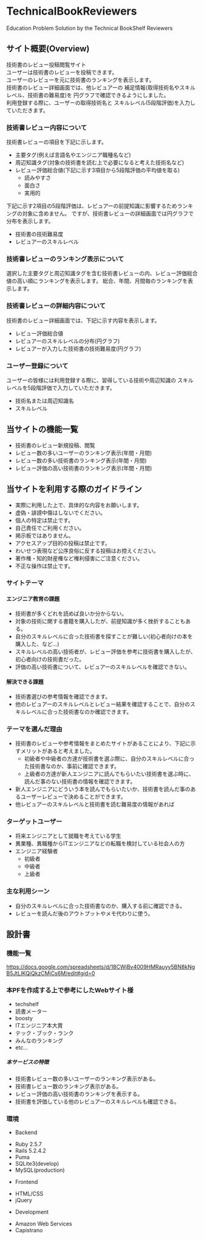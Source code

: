 # TechnicalBookReviewers
Education Problem Solution by the Technical BookShelf Reviewers

## サイト概要(Overview)
技術書のレビュー投稿閲覧サイト  
ユーザーは技術書のレビューを投稿できます。  
ユーザーのレビューを元に技術書のランキングを表示します。  
技術書のレビュー詳細画面では、他レビュアーの
補足情報(取得技術名やスキルレベル、技術書の難易度)を
円グラフで確認できるようにしました。  
利用登録する際に、ユーザーの取得技術名と
スキルレベル(5段階評価)を入力していただきます。

### 技術書レビュー内容について
技術書レビューの項目を下記に示します。
* 主要タグ(例えば言語名やエンジニア職種名など)
* 周辺知識タグ(対象の技術書を読む上で必要になると考えた技術名など)
* レビュー評価総合値(下記に示す3項目から5段階評価の平均値を取る)
  * 読みやすさ
  * 面白さ
  * 実用的

下記に示す2項目の5段階評価は、レビュアーの前提知識に影響するためランキングの対象に含めません。
ですが、技術書レビューの詳細画面では円グラフで分布を表示します。
* 技術書の技術難易度
* レビュアーのスキルレベル

### 技術書レビューのランキング表示について
選択した主要タグと周辺知識タグを含む技術書レビューの内、レビュー評価総合値の高い順にランキングを表示します。
総合、年間、月間毎のランキングを表示します。

### 技術書レビューの詳細内容について
技術書のレビュー詳細画面では、下記に示す内容を表示します。
* レビュー評価総合値
* レビュアーのスキルレベルの分布(円グラフ)
* レビュアーが入力した技術書の技術難易度(円グラフ)

### ユーザー登録について
ユーザーの皆様には利用登録する際に、習得している技術や周辺知識の
スキルレベルを5段階評価で入力していただきます。
* 技術名または周辺知識名
* スキルレベル

## 当サイトの機能一覧
* 技術書のレビュー新規投稿、閲覧
* レビュー数の多いユーザーのランキング表示(年間・月間)
* レビュー数の多い技術書のランキング表示(年間・月間)
* レビュー評価の高い技術書のランキング表示(年間・月間)

## 当サイトを利用する際のガイドライン
* 実際に利用した上で、具体的な内容をお願いします。
* 虚偽・誹謗中傷はしないでください。
* 個人の特定は禁止です。
* 自己責任でご利用ください。
* 掲示板ではありません。
* アクセスアップ目的の投稿は禁止です。
* わいせつ表現など公序良俗に反する投稿はお控えください。
* 著作権・知的財産権など権利侵害にご注意ください。
* 不正な操作は禁止です。

### サイトテーマ
#### エンジニア教育の課題
* 技術書が多くどれを読めば良いか分からない。
* 対象の技術に関する書籍を購入したが、前提知識が多く挫折することもある。
* 自分のスキルレベルに合った技術書を探すことが難しい(初心者向けの本を購入した、など...)
* スキルレベルの高い技術者が、レビュー評価を参考に技術書を購入したが、初心者向けの技術書だった。
* 評価の高い技術書について、レビュアーのスキルレベルを確認できない。

#### 解決できる課題
* 技術書選びの参考情報を確認できます。
* 他のレビュアーのスキルレベルとレビュー結果を確認することで、自分のスキルレベルに合った技術書なのか確認できます。

### テーマを選んだ理由
* 技術書のレビューや参考情報をまとめたサイトがあることにより、下記に示すメリットがあると考えました。
  * 初級者や中級者の方達が技術書を選ぶ際に、自分のスキルレベルに合った技術書なのか、事前に確認できます。
  * 上級者の方達が新人エンジニアに読んでもらいたい技術書を選ぶ時に、読んだ事のない技術書の情報を確認できます。
* 新人エンジニアにどういう本を読んでもらいたいか、技術書を読んだ事のあるユーザーレビューで決めることができます。
* 他レビュアーのスキルレベルと技術書を読む難易度の情報があれば

### ターゲットユーザー
* 将来エンジニアとして就職を考えている学生
* 異業種、異職種からITエンジニアなどの転職を検討している社会人の方
* エンジニア経験者
  * 初級者
  * 中級者
  * 上級者

### 主な利用シーン
* 自分のスキルレベルに合った技術書なのか、購入する前に確認できる。
* レビューを読んだ後のアウトプットやメモ代わりに使う。

## 設計書


### 機能一覧
https://docs.google.com/spreadsheets/d/18CWjBv4009HMRauyy5BN8kNgB5JtLIKQiQkzCMjCs6M/edit#gid=0


### 本PFを作成する上で参考にしたWebサイト様
* techshelf
* 読書メーター
* boosty
* ITエンジニア本大賞
* テック・ブック・ランク
* みんなのランキング
* etc...

##### 本サービスの特徴
* 技術書レビュー数の多いユーザーのランキング表示がある。
* 技術書レビュー数のランキング表示がある。
* レビュー評価の高い技術書のランキングを表示する。
* 技術書を評価している他のレビュアーのスキルレベルも確認できる。

### 環境
* Backend
 - Ruby 2.5.7
 - Rails 5.2.4.2
 - Puma
 - SQLite3(develop)
 - MySQL(production)
* Frontend
 - HTML/CSS
 - jQuery
* Development
 - Amazon Web Services
 - Capistrano
